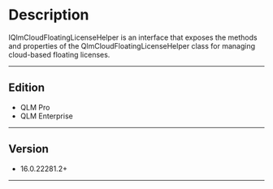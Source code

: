 # Description

IQlmCloudFloatingLicenseHelper is an interface that exposes the methods and properties of the QlmCloudFloatingLicenseHelper class for managing cloud-based floating licenses.

***

## Edition

* QLM Pro
* QLM Enterprise

***

## Version

* 16.0.22281.2+

***
